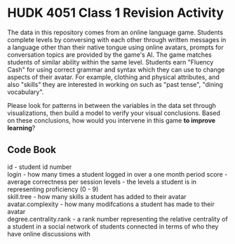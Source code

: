 # HUDK 4051 Class 1 Revision Activity

The data in this repository comes from an online language game. Students complete levels by conversing with each other through written messages in a language other than their native tongue using online avatars, prompts for conversation topics are provided by the game's AI. The game matches students of similar ability within the same level. Students earn "Fluency Cash" for using correct grammar and syntax which they can use to change aspects of their avatar. For example, clothing and physical attributes, and also "skills" they are interested in working on such as "past tense", "dining vocabulary".  

Please look for patterns in between the variables in the data set through visualizations, then build a model to verify your visual conclusions. Based on these conclusions, how would you intervene in this game **to improve learning**?

## Code Book

id - student id number  
login - how many times a student logged in over a one month period 
score - average correctness per session 
levels - the levels a student is in representing proficiency (0 - 9)  
skill.tree - how many skills a student has added to their avatar  
avatar.complexity - how many modifcations a student has made to their avatar  
degree.centrality.rank - a rank number representing the relative centrality of a student in a social network of students connected in terms of who they have online discussions with  


